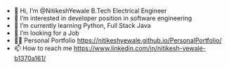 - 👋 Hi, I’m @NitikeshYewale B.Tech Electrical Engineer
- 👀 I’m interested in developer position in software engineering
- 🌱 I’m currently learning Python, Full Stack Java
- 💞️ I’m looking for a Job
- 🤵‍♂️ Personal Portfolio https://nitikeshyewale.github.io/PersonalPortfolio/
- 📫 How to reach me https://www.linkedin.com/in/nitikesh-yewale-b1370a161/

<!---
NitikeshYewale/NitikeshYewale is a ✨ special ✨ repository because its `README.md` (this file) appears on your GitHub profile.
You can click the Preview link to take a look at your changes.
--->

